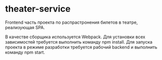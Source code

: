 # theater-service
<p>Frontend часть проекта по распрастронения билетов в театре, реализующая SPA.</p>
<p>В качестве сборщика используется Webpack.
Для установки всех зависимостей требуется выполнить команду npm install.
Для запуска проекта в режиме разработки требуется рабочий backend и выполнить команду npm start. </p>
